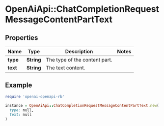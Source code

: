 # OpenAiApi::ChatCompletionRequestMessageContentPartText

## Properties

| Name | Type | Description | Notes |
| ---- | ---- | ----------- | ----- |
| **type** | **String** | The type of the content part. |  |
| **text** | **String** | The text content. |  |

## Example

```ruby
require 'openai-openapi-rb'

instance = OpenAiApi::ChatCompletionRequestMessageContentPartText.new(
  type: null,
  text: null
)
```

